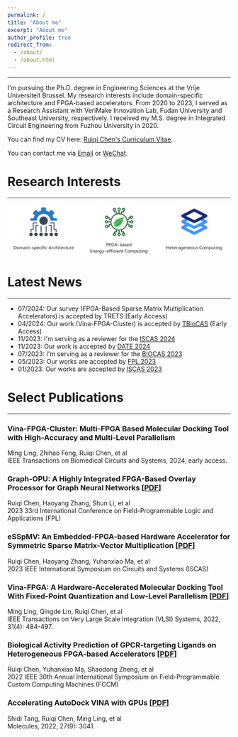 ```yaml
---
permalink: /
title: "About me"
excerpt: "About me"
author_profile: true
redirect_from: 
  - /about/
  - /about.html
---
```


------

I'm pursuing the Ph.D. degree in Engineering Sciences at the Vrije Universiteit Brussel. My research interests include domain-specific architecture and FPGA-based accelerators. From 2020 to 2023, I served as a Research Assistant with VeriMake Innovation Lab, Fudan University and Southeast University, respectively. I received my M.S. degree in Integrated Circuit Engineering from Fuzhou University in 2020. 

You can find my CV here: [Ruiqi Chen's Curriculum Vitae](../files/RickyCV.pdf).

You can contact me via [Email](mailto:ruiqi.chen@vub.be) or [WeChat](../images/wechat.png).
   
Research Interests
======
------

<img src='../images/research.png' style='width:auto;'>


Latest News 
======
------
- 07/2024: Our survey (FPGA-Based Sparse Matrix Multiplication Accelerators) is accepted by TRETS (Early Access)
- 04/2024: Our work (Vina-FPGA-Cluster) is accepted by [TBioCAS](https://ieeexplore.ieee.org/document/10500753) (Early Access)
- 11/2023: I'm serving as a reviewer for the [ISCAS 2024](https://iscas2024.org/)
- 11/2023: Our work is accepted by [DATE 2024](https://ieeexplore.ieee.org/abstract/document/10546640)
- 07/2023: I'm serving as a reviewer for the [BIOCAS 2023](https://2023.ieee-biocas.org/)
- 05/2023: Our works are accepted by [FPL 2023](https://2023.fpl.org/)
- 01/2023: Our works are accepted by [ISCAS 2023](https://iscas2023.org/)



Select Publications
======
------

### Vina-FPGA-Cluster: Multi-FPGA Based Molecular Docking Tool with High-Accuracy and Multi-Level Parallelism
Ming Ling, Zhihao Feng, Ruiqi Chen, et al<br> 
IEEE Transactions on Biomedical Circuits and Systems, 2024, early access.

### Graph-OPU: A Highly Integrated FPGA-Based Overlay Processor for Graph Neural Networks [[PDF](../files/paper/Graph_OPU.pdf)]
Ruiqi Chen, Haoyang Zhang, Shun Li, et al<br>
2023 33rd International Conference on Field-Programmable Logic and Applications (FPL)

### eSSpMV: An Embedded-FPGA-based Hardware Accelerator for Symmetric Sparse Matrix-Vector Multiplication [[PDF](../files/paper/eSSpMV.pdf)]
Ruiqi Chen, Haoyang Zhang, Yuhanxiao Ma, et al<br>
2023 IEEE International Symposium on Circuits and Systems (ISCAS)

### Vina-FPGA: A Hardware-Accelerated Molecular Docking Tool With Fixed-Point Quantization and Low-Level Parallelism [[PDF](../files/paper/VinaFPGA.pdf)]
Ming Ling, Qingde Lin, Ruiqi Chen, et al<br>
IEEE Transactions on Very Large Scale Integration (VLSI) Systems, 2022, 31(4): 484-497.

### Biological Activity Prediction of GPCR-targeting Ligands on Heterogeneous FPGA-based Accelerators [[PDF](../files/paper/FCCM22.pdf)]
Ruiqi Chen, Yuhanxiao Ma, Shaodong Zheng, et al<br>
2022 IEEE 30th Annual International Symposium on Field-Programmable Custom Computing Machines (FCCM)

### Accelerating AutoDock VINA with GPUs [[PDF](../files/paper/VinaGPU.pdf)]
Shidi Tang, Ruiqi Chen, Ming Ling, et al<br>
Molecules, 2022, 27(9): 3041.
